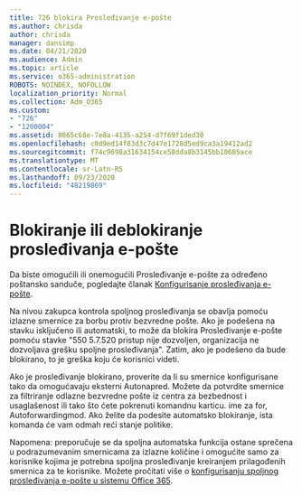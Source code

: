```yaml
---
title: 726 blokira Prosleđivanje e-pošte
ms.author: chrisda
author: chrisda
manager: dansimp
ms.date: 04/21/2020
ms.audience: Admin
ms.topic: article
ms.service: o365-administration
ROBOTS: NOINDEX, NOFOLLOW
localization_priority: Normal
ms.collection: Adm_O365
ms.custom:
- "726"
- "1200004"
ms.assetid: 8865c68e-7e8a-4135-a254-d7f69f1ded30
ms.openlocfilehash: c0d9ed14f83d3c7d47e1728d5ed9ca3a19412ad2
ms.sourcegitcommit: f74c9698a31634154ce58dda8b3145bb10685ace
ms.translationtype: MT
ms.contentlocale: sr-Latn-RS
ms.lasthandoff: 09/23/2020
ms.locfileid: "48219869"
---
```

# <a name="blocking-or-unblocking-email-forwarding"></a>Blokiranje ili deblokiranje prosleđivanja e-pošte

Da biste omogućili ili onemogućili Prosleđivanje e-pošte za određeno poštansko sanduče, pogledajte članak [Konfigurisanje prosleđivanja e-pošte](https://docs.microsoft.com/microsoft-365/admin/email/configure-email-forwarding).

Na nivou zakupca kontrola spoljnog prosleđivanja se obavlja pomoću izlazne smernice za borbu protiv bezvredne pošte. Ako je podešena na stavku isključeno ili automatski, to može da blokira Prosleđivanje e-pošte pomoću stavke "550 5.7.520 pristup nije dozvoljen, organizacija ne dozvoljava grešku spoljne prosleđivanja". Zatim, ako je podešeno da bude blokirano, to je greška koju će korisnici videti.

Ako je prosleđivanje blokirano, proverite da li su smernice konfigurisane tako da omogućavaju eksterni Autonapred. Možete da potvrdite smernice za filtriranje odlazne bezvredne pošte iz centra za bezbednost i usaglašenost ili tako što ćete pokrenuti komandnu karticu. ime za for, Autoforwardingmod. Ako želite da podesite automatsko blokiranje, ista komanda će vam odmah reći stanje politike.

Napomena: preporučuje se da spoljna automatska funkcija ostane sprečena u podrazumevanim smernicama za izlazne količine i omogućite samo za korisnike kojima je potrebna spoljna prosleđivanje kreiranjem prilagođenih smernica za te korisnike. Možete pročitati više o [konfigurisanju spoljnog prosleđivanja e-pošte u sistemu Office 365](https://docs.microsoft.com/microsoft-365/security/office-365-security/external-email-forwarding).